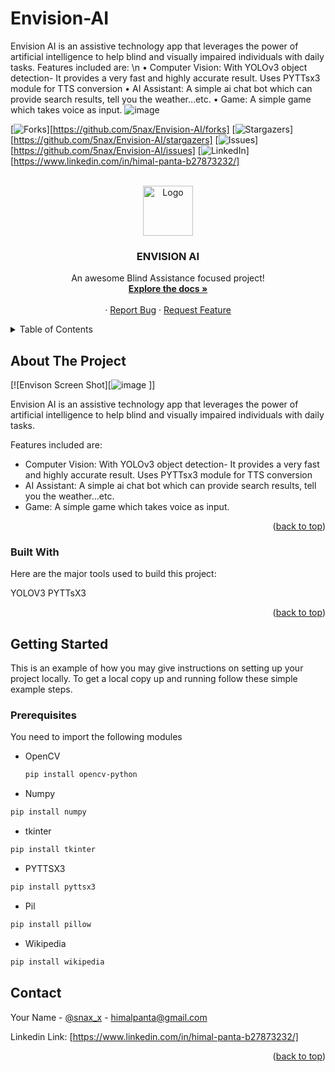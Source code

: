 # Envision-AI
 Envision AI is an assistive technology app that leverages the power of artificial intelligence to help blind and visually impaired individuals with daily tasks.
Features included are:	\n
	•	Computer Vision: With YOLOv3 object detection- It provides a very fast and highly accurate result. Uses PYTTsx3 module for TTS conversion
	•	AI Assistant: A simple ai chat bot which can provide search results, tell you the weather…etc.
	•	Game: A simple game which takes voice as input. 
![image](https://user-images.githubusercontent.com/97379931/225302220-adb309cf-e3a2-44be-9966-4ac14094003e.png)



<!-- PROJECT SHIELDS -->
<!--
*** I'm using markdown "reference style" links for readability.
*** Reference links are enclosed in brackets [ ] instead of parentheses ( ).
*** See the bottom of this document for the declaration of the reference variables
*** for contributors-url, forks-url, etc. This is an optional, concise syntax you may use.
*** https://www.markdownguide.org/basic-syntax/#reference-style-links
-->

[![Forks][forks-shield]][https://github.com/5nax/Envision-AI/forks]
[![Stargazers][stars-shield]][https://github.com/5nax/Envision-AI/stargazers]
[![Issues][issues-shield]][https://github.com/5nax/Envision-AI/issues]
[![LinkedIn][linkedin-shield]][https://www.linkedin.com/in/himal-panta-b27873232/]



<!-- PROJECT LOGO -->
<br />
<div align="center">
  <a href="https://github.com/othneildrew/Best-README-Template">
    <img src="![icon](https://user-images.githubusercontent.com/97379931/225303799-dfefb029-5b9c-4d0f-88b1-98cb92dbd436.png) " alt="Logo" width="80" height="80">
  </a>

  <h3 align="center">ENVISION AI</h3>

  <p align="center">
    An awesome Blind Assistance focused project!
    <br />
    <a href="https://github.com/5nax/Envision-AI"><strong>Explore the docs »</strong></a>
    <br />
    <br />
    ·
    <a href="https://github.com/5nax/Envision-AI/issues">Report Bug</a>
    ·
    <a href="https://github.com/5nax/Envision-AI/issues">Request Feature</a>
  </p>
</div>



<!-- TABLE OF CONTENTS -->
<details>
  <summary>Table of Contents</summary>
  <ol>
    <li>
      <a href="#about-the-project">About The Project</a>
      <ul>
        <li><a href="#built-with">Built With</a></li>
      </ul>
    </li>
    <li>
      <a href="#getting-started">Getting Started</a>
      <ul>
        <li><a href="#prerequisites">Prerequisites</a></li>
        <li><a href="#installation">Installation</a></li>
      </ul>
    </li>
    <li><a href="#usage">Usage</a></li>
    <li><a href="#roadmap">Roadmap</a></li>
    <li><a href="#contact">Contact</a></li>
    <li><a href="#acknowledgments">Acknowledgments</a></li>
  </ol>
</details>



<!-- ABOUT THE PROJECT -->
## About The Project

[![Envison Screen Shot][![image](https://user-images.githubusercontent.com/97379931/225304945-ab4e4457-ee42-4e6a-ab00-cd40f99d492a.png)
]]

Envision AI is an assistive technology app that leverages the power of artificial intelligence to help blind and visually impaired individuals with daily tasks.


Features included are:
* Computer Vision: With YOLOv3 object detection- It provides a very fast and highly accurate result. Uses PYTTsx3 module for TTS conversion
* AI Assistant: A simple ai chat bot which can provide search results, tell you the weather…etc.
* Game: A simple game which takes voice as input.


<p align="right">(<a href="#readme-top">back to top</a>)</p>


### Built With

Here are the major tools used to build this project:

YOLOV3
PYTTsX3

<p align="right">(<a href="#readme-top">back to top</a>)</p>



<!-- GETTING STARTED -->
## Getting Started

This is an example of how you may give instructions on setting up your project locally.
To get a local copy up and running follow these simple example steps.

### Prerequisites

You need to import the following modules
* OpenCV
  ```sh
  pip install opencv-python
  ```
 * Numpy
  ```sh
  pip install numpy
  ```
 * tkinter
  ```sh
  pip install tkinter
  ```
 * PYTTSX3
  ```sh
  pip install pyttsx3
  ```
 * Pil
  ```sh
  pip install pillow
  ```
 * Wikipedia
  ```sh
  pip install wikipedia
  ```

<!-- CONTACT -->
## Contact

Your Name - [@snax_x](https://www.instagram.com/snax_smh/) - himalpanta@gmail.com

Linkedin Link: [https://www.linkedin.com/in/himal-panta-b27873232/]

<p align="right">(<a href="#readme-top">back to top</a>)</p>




<!-- MARKDOWN LINKS & IMAGES -->
<!-- https://www.markdownguide.org/basic-syntax/#reference-style-links -->
[contributors-shield]: https://img.shields.io/github/contributors/othneildrew/Best-README-Template.svg?style=for-the-badge

[forks-shield]: https://img.shields.io/github/forks/othneildrew/Best-README-Template.svg?style=for-the-badge

[stars-shield]: https://img.shields.io/github/stars/othneildrew/Best-README-Template.svg?style=for-the-badge

[issues-shield]: https://img.shields.io/github/issues/othneildrew/Best-README-Template.svg?style=for-the-badge

[linkedin-shield]: https://img.shields.io/badge/-LinkedIn-black.svg?style=for-the-badge&logo=linkedin&colorB=555
